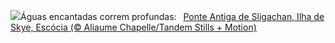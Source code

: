![](https://www.bing.com/th?id=OHR.OldBridgeSkye_PT-BR9531632711_UHD.jpg&w=1000)Águas encantadas correm profundas:&nbsp;&ensp;[Ponte Antiga de Sligachan, Ilha de Skye, Escócia (© Aliaume Chapelle/Tandem Stills + Motion)](https://www.bing.com/th?id=OHR.OldBridgeSkye_PT-BR9531632711_UHD.jpg)
<br><br/>
